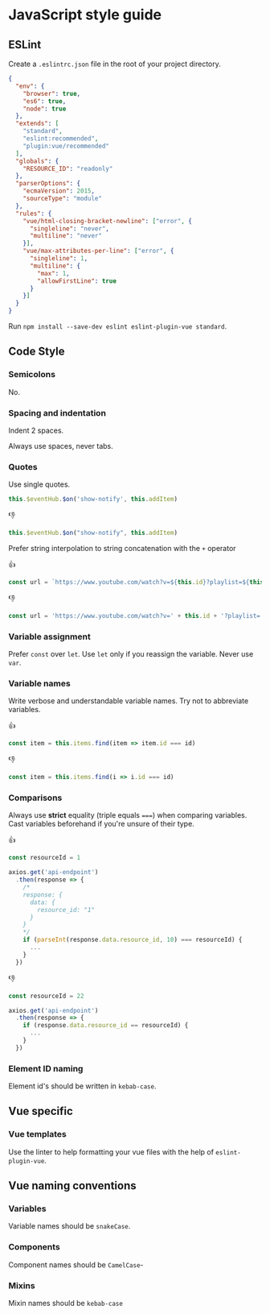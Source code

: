 # JavaScript style guide

## ESLint

Create a `.eslintrc.json` file in the root of your project directory.

```json
{
  "env": {
    "browser": true,
    "es6": true,
    "node": true
  },
  "extends": [
    "standard",
    "eslint:recommended",
    "plugin:vue/recommended"
  ],
  "globals": {
    "RESOURCE_ID": "readonly"
  },
  "parserOptions": {
    "ecmaVersion": 2015,
    "sourceType": "module"
  },
  "rules": {
    "vue/html-closing-bracket-newline": ["error", {
      "singleline": "never",
      "multiline": "never"
    }],
    "vue/max-attributes-per-line": ["error", {
      "singleline": 1,
      "multiline": {
        "max": 1,
        "allowFirstLine": true
      }
    }]
  }
}
```

Run `npm install --save-dev eslint eslint-plugin-vue standard`.

## Code Style

### Semicolons

No.

### Spacing and indentation

Indent 2 spaces.

Always use spaces, never tabs.

### Quotes

Use single quotes.

```js
this.$eventHub.$on('show-notify', this.addItem)
```

:thumbsdown:

```js
this.$eventHub.$on("show-notify", this.addItem)
```

Prefer string interpolation to string concatenation with the `+` operator

:thumbsup:

```js
const url = `https://www.youtube.com/watch?v=${this.id}?playlist=${this.playlistId}`
```

:thumbsdown:

```js
const url = 'https://www.youtube.com/watch?v=' + this.id + '?playlist=' + this.playlistId
```

### Variable assignment

Prefer `const` over `let`. Use `let` only if you reassign the variable. Never use `var`.

### Variable names

Write verbose and understandable variable names. Try not to abbreviate variables.

:thumbsup:

```js
const item = this.items.find(item => item.id === id)
```

:thumbsdown:

```js
const item = this.items.find(i => i.id === id)
```

### Comparisons

Always use **strict** equality (triple equals `===`) when comparing variables. Cast variables beforehand if you're unsure of their type.

:thumbsup:

```js
const resourceId = 1

axios.get('api-endpoint')
  .then(response => {
    /*
    response: {
      data: {
        resource_id: "1"
      }
    }
    */
    if (parseInt(response.data.resource_id, 10) === resourceId) {
      ...
    }
  })
```

:thumbsdown:

```js
const resourceId = 22

axios.get('api-endpoint')
  .then(response => {
    if (response.data.resource_id == resourceId) {
      ...
    }
  })
```

### Element ID naming

Element id's should be written in `kebab-case`.

## Vue specific

### Vue templates

Use the linter to help formatting your vue files with the help of `eslint-plugin-vue`.

## Vue naming conventions

### Variables

Variable names should be `snakeCase`.

### Components

Component names should be `CamelCase`-

### Mixins

Mixin names should be `kebab-case`
